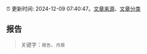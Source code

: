 :alarm_clock: 更新时间: 2024-12-09 07:40:47。[文章来源](/README.md)、[文章分类](/TAGS.md)

## 报告


> 关键字：`报告`、`月报`



